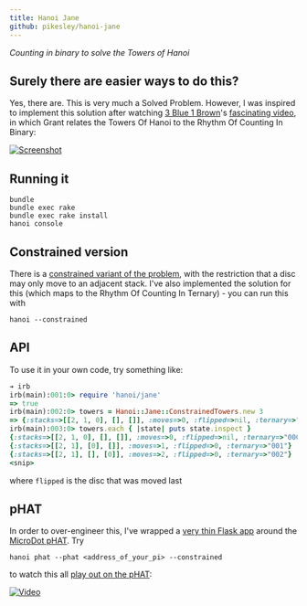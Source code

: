 ```yaml
---
title: Hanoi Jane
github: pikesley/hanoi-jane
---
```

_Counting in binary to solve the Towers of Hanoi_

## Surely there are easier ways to do this?

Yes, there are. This is very much a Solved Problem. However, I was inspired to implement this solution after watching [3 Blue 1 Brown](https://www.youtube.com/channel/UCYO_jab_esuFRV4b17AJtAw)'s [fascinating video](https://www.youtube.com/watch?v=2SUvWfNJSsM), in which Grant relates the Towers Of Hanoi to the Rhythm Of Counting In Binary:

[![Screenshot](https://i.imgur.com/mXsl57y.png)](https://www.youtube.com/watch?v=2SUvWfNJSsM)

## Running it

    bundle
    bundle exec rake
    bundle exec rake install
    hanoi console

## Constrained version

There is a [constrained variant of the problem](https://www.youtube.com/watch?v=bdMfjfT0lKk), with the restriction that a disc may only move to an adjacent stack. I've also implemented the solution for this (which maps to the Rhythm Of Counting In Ternary) - you can run this with

    hanoi --constrained

## API

To use it in your own code, try something like:

```ruby
➔ irb
irb(main):001:0> require 'hanoi/jane'
=> true
irb(main):002:0> towers = Hanoi::Jane::ConstrainedTowers.new 3
=> {:stacks=>[[2, 1, 0], [], []], :moves=>0, :flipped=>nil, :ternary=>"000"}
irb(main):003:0> towers.each { |state| puts state.inspect }
{:stacks=>[[2, 1, 0], [], []], :moves=>0, :flipped=>nil, :ternary=>"000"}
{:stacks=>[[2, 1], [0], []], :moves=>1, :flipped=>0, :ternary=>"001"}
{:stacks=>[[2, 1], [], [0]], :moves=>2, :flipped=>0, :ternary=>"002"}
<snip>
```
where `flipped` is the disc that was moved last

## pHAT

In order to over-engineer this, I've wrapped a [very thin Flask app](https://github.com/pikesley/pHAT-REST) around the [MicroDot pHAT](https://shop.pimoroni.com/products/microdot-phat). Try

    hanoi phat --phat <address_of_your_pi> --constrained

to watch this all [play out on the pHAT](https://www.youtube.com/watch?v=PAQY5XtdNO8):

[![Video](https://i.imgur.com/QILZYgx.png)](https://www.youtube.com/watch?v=PAQY5XtdNO8)
